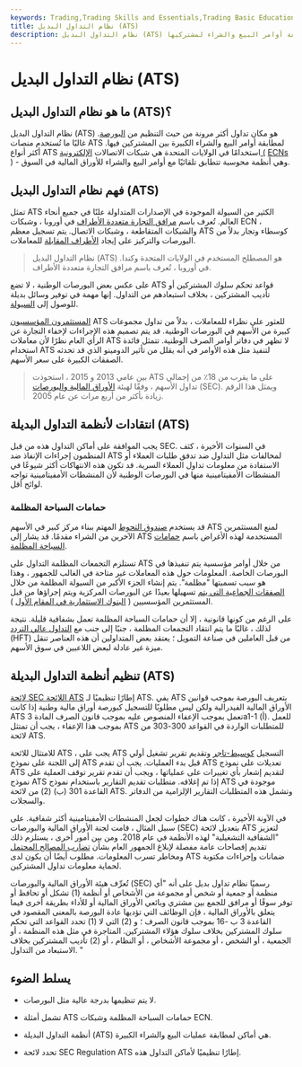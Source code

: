 ```yaml
---
keywords: Trading,Trading Skills and Essentials,Trading Basic Education,Trading Skills
title: نظام التداول البديل (ATS)
description: نظام التداول البديل (ATS) هو مكان غير منظم لمطابقة أوامر البيع والشراء لمشتركيها.
---
```


# نظام التداول البديل (ATS)
## ما هو نظام التداول البديل (ATS)؟

نظام التداول البديل (ATS) هو مكان تداول أكثر مرونة من حيث التنظيم من [البورصة](/exchange). غالبًا ما تُستخدم منصات ATS لمطابقة أوامر البيع والشراء الكبيرة بين المشتركين فيها. أكثر أنواع ATS استخدامًا في الولايات المتحدة هي شبكات الاتصالات [الإلكترونية (](/ecn) [ECNs](/ecn) ) - وهي أنظمة محوسبة تتطابق تلقائيًا مع أوامر البيع والشراء للأوراق المالية في السوق.

## فهم نظام التداول البديل (ATS)

تمثل ATS الكثير من السيولة الموجودة في الإصدارات المتداولة علنًا في جميع أنحاء العالم. تُعرف باسم [مرافق التجارة متعددة الأطراف](/multilateral_trading_facility) في أوروبا ، وشبكات ECN ، والشبكات المتقاطعة ، وشبكات الاتصال. يتم تسجيل معظم ATS كوسطاء وتجار بدلاً من البورصات والتركيز على إيجاد [الأطراف المقابلة](/counterparty) للمعاملات.

> نظام التداول البديل (ATS) هو المصطلح المستخدم في الولايات المتحدة وكندا. في أوروبا ، تُعرف باسم مرافق التجارة متعددة الأطراف.

>

على عكس بعض البورصات الوطنية ، لا تضع ATS قواعد تحكم سلوك المشتركين أو تأديب المشتركين ، بخلاف استبعادهم من التداول. إنها مهمة في توفير وسائل بديلة للوصول إلى [السيولة](/liquidity).

[المستثمرون المؤسسيون](/institutionalinvestor) ATS للعثور على نظراء للمعاملات ، بدلاً من تداول مجموعات كبيرة من الأسهم في البورصات الوطنية. قد يتم تصميم هذه الإجراءات لإخفاء التجارة عن الرأي العام نظرًا لأن معاملات ATS لا تظهر في دفاتر أوامر الصرف الوطنية. تتمثل فائدة استخدام ATS لتنفيذ مثل هذه الأوامر في أنه يقلل من تأثير الدومينو الذي قد تحدثه الصفقات الكبيرة على سعر الأسهم.

> بين عامي 2013 و 2015 ، استحوذت ATS على ما يقرب من 18٪ من إجمالي تداول الأسهم ، وفقًا لهيئة [الأوراق المالية والبورصات](/sec) (SEC). ويمثل هذا الرقم زيادة بأكثر من أربع مرات عن عام 2005.

>

## انتقادات لأنظمة التداول البديلة (ATS)

يجب الموافقة على أماكن التداول هذه من قبل SEC. في السنوات الأخيرة ، كثف المنظمون إجراءات الإنفاذ ضد ATS لمخالفات مثل التداول ضد تدفق طلبات العملاء أو الاستفادة من معلومات تداول العملاء السرية. قد تكون هذه الانتهاكات أكثر شيوعًا في المنشطات الأمفيتامينية منها في البورصات الوطنية لأن المنشطات الأمفيتامينية تواجه لوائح أقل.

### حمامات السباحة المظلمة

قد يستخدم [صندوق التحوط](/hedgefund) المهتم ببناء مركز كبير في الأسهم ATS لمنع المستثمرين الآخرين من الشراء مقدمًا. قد يشار إلى ATS المستخدمة لهذه الأغراض باسم [حمامات السباحة المظلمة](/dark_pool_liquidity).

تستلزم التجمعات المظلمة التداول على ATS من خلال أوامر مؤسسية يتم تنفيذها في البورصات الخاصة. المعلومات حول هذه المعاملات غير متاحة في الغالب للجمهور ، وهذا هو سبب تسميتها "مظلمة". يتم إنشاء الجزء الأكبر من السيولة المظلمة من خلال [الصفقات الجماعية التي يتم](/blocktrade) تسهيلها بعيدًا عن البورصات المركزية ويتم إجراؤها من قبل المستثمرين المؤسسيين ( [البنوك الاستثمارية في المقام الأول](/investmentbank) ).

على الرغم من كونها قانونية ، إلا أن حمامات السباحة المظلمة تعمل بشفافية قليلة. نتيجة لذلك ، غالبًا ما يتم انتقاد التجمعات المظلمة ، جنبًا إلى جنب مع [التداول عالي التردد](/high-frequency-trading) (HFT) من قبل العاملين في صناعة التمويل ؛ يعتقد بعض المتداولين أن هذه العناصر تنقل ميزة غير عادلة لبعض اللاعبين في سوق الأسهم.

## تنظيم أنظمة التداول البديلة (ATS)

[لائحة SEC اللائحة ATS](/sec-form-ats-r) إطارًا تنظيميًا لـ ATS. يفي ATS بتعريف البورصة بموجب قوانين الأوراق المالية الفيدرالية ولكن ليس مطلوبًا للتسجيل كبورصة أوراق مالية وطنية إذا كانت ATS تعمل بموجب الإعفاء المنصوص عليه بموجب قانون الصرف المادة 3a1-1 (أ). للعمل بموجب هذا الإعفاء ، يجب أن تمتثل ATS للمتطلبات الواردة في القواعد 300-303 من لائحة ATS.

للامتثال للائحة ATS ، يجب على ATS التسجيل [كوسيط-تاجر](/broker-dealer) وتقديم تقرير تشغيل أولي إلى اللجنة على نموذج ATS قبل بدء العمليات. يجب أن تقدم ATS تعديلات على نموذج ATS لتقديم إشعار بأي تغييرات على عملياتها ، ويجب أن تقدم تقرير توقف العملية على نموذج ATS إذا تم إغلاقه. متطلبات تقديم التقارير باستخدام نموذج ATS موجودة في القاعدة 301 (ب) (2) من لائحة ATS. وتشمل هذه المتطلبات التقارير الإلزامية من الدفاتر والسجلات.

في الآونة الأخيرة ، كانت هناك خطوات لجعل المنشطات الأمفيتامينية أكثر شفافية. على سبيل المثال ، قامت لجنة الأوراق المالية والبورصات (SEC) بتعديل لائحة ATS لتعزيز "الشفافية التشغيلية" لهذه الأنظمة في عام 2018. ومن بين أمور أخرى ، يستلزم ذلك تقديم إفصاحات عامة مفصلة لإبلاغ الجمهور العام بشأن [تضارب المصالح المحتمل](/conflict-of-interest) ومخاطر تسرب المعلومات. مطلوب أيضًا أن يكون لدى ATS ضمانات وإجراءات مكتوبة لحماية معلومات تداول المشتركين.

تُعرِّف هيئة الأوراق المالية والبورصات (SEC) رسميًا نظام تداول بديل على أنه "أي منظمة أو جمعية أو شخص أو مجموعة من الأشخاص أو أنظمة (1) تشكل أو تحافظ أو توفر سوقًا أو مرافق للجمع بين مشتري وبائعي الأوراق المالية أو للأداء بطريقة أخرى فيما يتعلق بالأوراق المالية ، فإن الوظائف التي تؤديها عادة البورصة بالمعنى المقصود في القاعدة 3 ب -16 بموجب قانون الصرف ؛ و (2) التي لا (1) تحدد القواعد التي تحكم سلوك المشتركين بخلاف سلوك هؤلاء المشتركين. المتاجرة في مثل هذه المنظمة ، أو الجمعية ، أو الشخص ، أو مجموعة الأشخاص ، أو النظام ، أو (2) تأديب المشتركين بخلاف الاستبعاد من التداول. "

## يسلط الضوء

- لا يتم تنظيمها بدرجة عالية مثل البورصات.

- تشمل أمثلة ATS حمامات السباحة المظلمة وشبكات ECN.

- أنظمة التداول البديلة (ATS) هي أماكن لمطابقة عمليات البيع والشراء الكبيرة.

- تحدد لائحة SEC Regulation ATS إطارًا تنظيميًا لأماكن التداول هذه.

